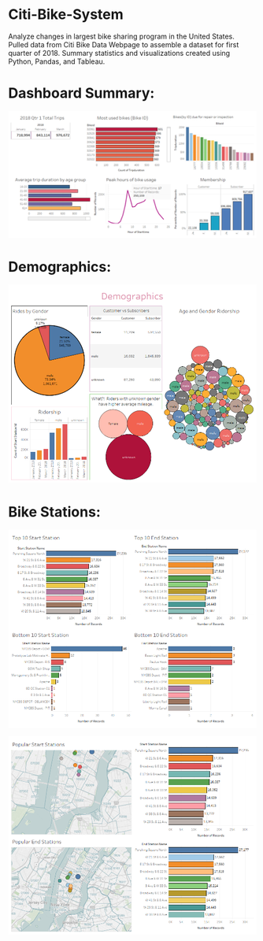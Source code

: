 # Citi-Bike-System
Analyze changes in largest bike sharing program in the United States. 
Pulled data from Citi Bike Data Webpage to assemble a dataset for first quarter of 2018.
Summary statistics and visualizations created using Python, Pandas, and Tableau. 

# Dashboard Summary:
![Citibike-Summary.png](Citibike-Summary.png)

# Demographics:
![Gender-Riders.png](Gender-Riders.png)

# Bike Stations:
![Popular-Bottom-Stations.png](Popular-Bottom-Stations.png)

![Top10-Popular-StartEnd-Stations.png](Top10-Popular-StartEnd-Stations.png)

